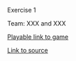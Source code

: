 Exercise 1

Team: XXX and XXX 

[Playable link to game](https://zhang-ale.github.io/game615-spring2023/exercises/exercise01/play/) 

[Link to source](https://github.com/Zhang-Ale/game615-spring2023/tree/main/exercises/exercise01) 

